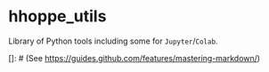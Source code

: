 # hhoppe_utils

Library of Python tools including some for `Jupyter`/`Colab`.

[]: # (See https://guides.github.com/features/mastering-markdown/)
